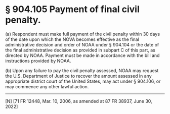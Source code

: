 # § 904.105   Payment of final civil penalty.

(a) Respondent must make full payment of the civil penalty within 30 days of the date upon which the NOVA becomes effective as the final administrative decision and order of NOAA under § 904.104 or the date of the final administrative decision as provided in subpart C of this part, as directed by NOAA. Payment must be made in accordance with the bill and instructions provided by NOAA.


(b) Upon any failure to pay the civil penalty assessed, NOAA may request the U.S. Department of Justice to recover the amount assessed in any appropriate district court of the United States, may act under § 904.106, or may commence any other lawful action. 



---

[N] [71 FR 12448, Mar. 10, 2006, as amended at 87 FR 38937, June 30, 2022]




